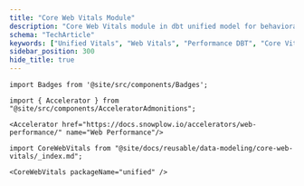 ```yaml
---
title: "Core Web Vitals Module"
description: "Core Web Vitals module in dbt unified model for behavioral website performance analytics."
schema: "TechArticle"
keywords: ["Unified Vitals", "Web Vitals", "Performance DBT", "Core Vitals", "UX Analytics", "Performance Models"]
sidebar_position: 300
hide_title: true
---
```


```mdx-code-block
import Badges from '@site/src/components/Badges';
```

<Badges badgeType="dbt-package Release" pkg="unified"></Badges>

```mdx-code-block
import { Accelerator } from "@site/src/components/AcceleratorAdmonitions";

<Accelerator href="https://docs.snowplow.io/accelerators/web-performance/" name="Web Performance"/>
```

```mdx-code-block
import CoreWebVitals from "@site/docs/reusable/data-modeling/core-web-vitals/_index.md";

<CoreWebVitals packageName="unified" />
```
